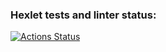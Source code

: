### Hexlet tests and linter status:
[![Actions Status](https://github.com/ilyavveselov/rails-project-63/workflows/hexlet-check/badge.svg)](https://github.com/ilyavveselov/rails-project-63/actions)